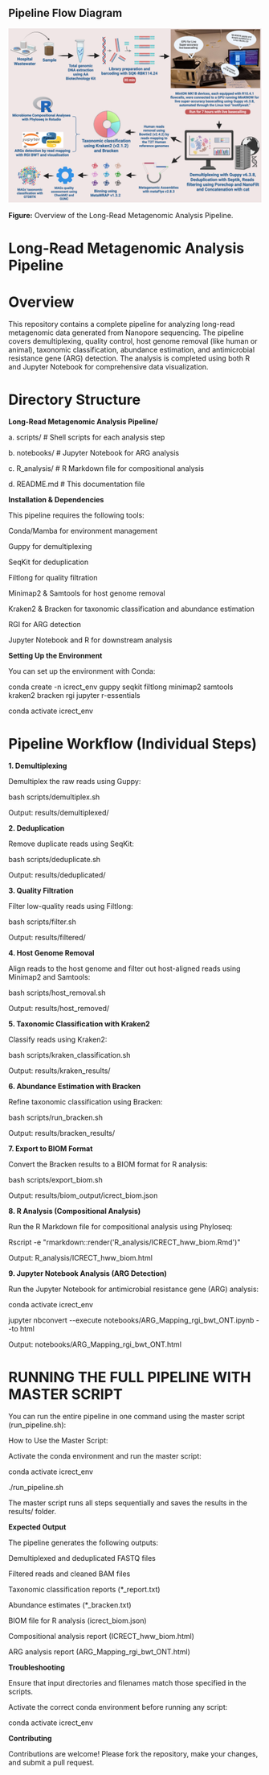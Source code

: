 ## Pipeline Flow Diagram

![Pipeline Flow](Fig1_Overall_workflow.png)

**Figure:** Overview of the Long-Read Metagenomic Analysis Pipeline.


# **Long-Read Metagenomic Analysis Pipeline**

# **Overview**

This repository contains a complete pipeline for analyzing long-read metagenomic data generated from Nanopore sequencing. The pipeline covers demultiplexing, quality control, host genome removal (like human or animal), taxonomic classification, abundance estimation, and antimicrobial resistance gene (ARG) detection. The analysis is completed using both R and Jupyter Notebook for comprehensive data visualization.


# **Directory Structure**


**Long-Read Metagenomic Analysis Pipeline/**


a. scripts/                      # Shell scripts for each analysis step


b. notebooks/                    # Jupyter Notebook for ARG analysis


c. R_analysis/                    # R Markdown file for compositional analysis


d. README.md                      # This documentation file


**Installation & Dependencies**

This pipeline requires the following tools:


Conda/Mamba for environment management

Guppy for demultiplexing

SeqKit for deduplication

Filtlong for quality filtration

Minimap2 & Samtools for host genome removal

Kraken2 & Bracken for taxonomic classification and abundance estimation

RGI for ARG detection

Jupyter Notebook and R for downstream analysis



**Setting Up the Environment**

You can set up the environment with Conda:

conda create -n icrect_env guppy seqkit filtlong minimap2 samtools kraken2 bracken rgi jupyter r-essentials

conda activate icrect_env

# Pipeline Workflow (Individual Steps)



**1. Demultiplexing**

Demultiplex the raw reads using Guppy:

bash scripts/demultiplex.sh

Output: results/demultiplexed/



**2. Deduplication**

Remove duplicate reads using SeqKit:

bash scripts/deduplicate.sh

Output: results/deduplicated/



**3. Quality Filtration**

Filter low-quality reads using Filtlong:

bash scripts/filter.sh

Output: results/filtered/



**4. Host Genome Removal**

Align reads to the host genome and filter out host-aligned reads using Minimap2 and Samtools:

bash scripts/host_removal.sh

Output: results/host_removed/



**5. Taxonomic Classification with Kraken2**

Classify reads using Kraken2:

bash scripts/kraken_classification.sh

Output: results/kraken_results/



**6. Abundance Estimation with Bracken**

Refine taxonomic classification using Bracken:

bash scripts/run_bracken.sh

Output: results/bracken_results/



**7. Export to BIOM Format**

Convert the Bracken results to a BIOM format for R analysis:

bash scripts/export_biom.sh

Output: results/biom_output/icrect_biom.json



**8. R Analysis (Compositional Analysis)**

Run the R Markdown file for compositional analysis using Phyloseq:

Rscript -e "rmarkdown::render('R_analysis/ICRECT_hww_biom.Rmd')"

Output: R_analysis/ICRECT_hww_biom.html



**9. Jupyter Notebook Analysis (ARG Detection)**

Run the Jupyter Notebook for antimicrobial resistance gene (ARG) analysis:

conda activate icrect_env

jupyter nbconvert --execute notebooks/ARG_Mapping_rgi_bwt_ONT.ipynb --to html

Output: notebooks/ARG_Mapping_rgi_bwt_ONT.html










# **RUNNING THE FULL PIPELINE WITH MASTER SCRIPT**



You can run the entire pipeline in one command using the master script (run_pipeline.sh):


How to Use the Master Script:

Activate the conda environment and run the master script:


conda activate icrect_env

./run_pipeline.sh

The master script runs all steps sequentially and saves the results in the results/ folder.


**Expected Output**

The pipeline generates the following outputs:


Demultiplexed and deduplicated FASTQ files

Filtered reads and cleaned BAM files

Taxonomic classification reports (*_report.txt)

Abundance estimates (*_bracken.txt)

BIOM file for R analysis (icrect_biom.json)

Compositional analysis report (ICRECT_hww_biom.html)

ARG analysis report (ARG_Mapping_rgi_bwt_ONT.html)





**Troubleshooting**

Ensure that input directories and filenames match those specified in the scripts.

Activate the correct conda environment before running any script:

conda activate icrect_env

**Contributing**

Contributions are welcome! Please fork the repository, make your changes, and submit a pull request.
